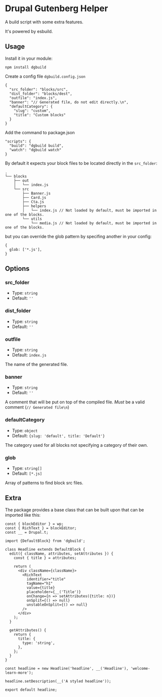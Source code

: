 # Drupal Gutenberg Helper

A build script with some extra features.

It's powered by esbuild.


## Usage

Install it in your module:

```
npm install dgbuild
```

Create a config file `dgbuild.config.json`

```
{
  "src_folder": "blocks/src",
  "dist_folder": "blocks/dest",
  "outfile": "index.js",
  "banner": "// Generated file, do not edit directly.\n",
  "defaultCategory": {
    "slug": "custom",
    "title": "Custom blocks"
  }
}
```

Add the command to package.json

```
"scripts": {
  "build": "dgbuild build",
  "watch": "dgbuild watch"
}
```

By default it expects your block files to be located directly in the `src_folder`:

```
.
└── blocks
    ├── out
    │   └── index.js
    └── src
        ├── Banner.js
        ├── Card.js
        ├── Cta.js
        ├── helpers
        │   └── index.js // Not loaded by default, must be imported in one of the blocks.
        └── utils
            └── media.js // Not loaded by default, must be imported in one of the blocks.
```

but you can override the glob pattern by specifing another in your config:

```
{
  glob: ['*.js'],
}
```

## Options

### src_folder

* Type: `string`
* Default: `''`

### dist_folder

* Type: `string`
* Default: `''`

### outfile

* Type: `string`
* Default: `index.js`

The name of the generated file. 

### banner

* Type: `string`
* Default: `''`

A comment that will be put on top of the compiled file. *Must* be a valid comment (`// Generated file\n`)

### defaultCategory

* Type: `object`
* Default: `{slug: 'default', title: 'Default'}`

The category used for all blocks not specifying a category of their own.

### glob

* Type: `string[]`
* Default: `[*.js]`

Array of patterns to find block src files.

## Extra

The package provides a base class that can be built upon that can be imported like this:

```
const { blockEditor } = wp;
const { RichText } = blockEditor;
const __ = Drupal.t;

import {DefaultBlock} from 'dgbuild';

class Headline extends DefaultBlock {
  edit({ className, attributes, setAttributes }) {
    const { title } = attributes;
  
    return (
      <div className={className}>
        <RichText
          identifier="title"
          tagName="h1"
          value={title}
          placeholder={__('Title')}
          onChange={n => setAttributes({title: n})}
          onSplit={() => null}
          unstableOnSplit={() => null}
        />
      </div>
    );
  }

  getAttributes() {
    return {
      title: {
        type: 'string',
      },
    };
  }
}

const headline = new Headline('headline', __('Headline'), 'welcome-learn-more');

headline.setDescription(__('A styled headline'));

export default headline;

```